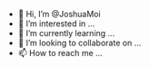 - 👋 Hi, I’m @JoshuaMoi
- 👀 I’m interested in ...
- 🌱 I’m currently learning ...
- 💞️ I’m looking to collaborate on ...
- 📫 How to reach me ...

<!---
JoshuaMoi/JoshuaMoi is a ✨ special ✨ repository because its `README.md` (this file) appears on your GitHub profile.
You can click the Preview link to take a look at your changes.
--->

